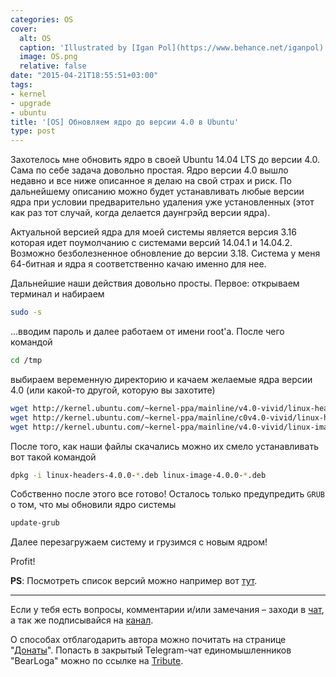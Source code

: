 ```yaml
---
categories: OS
cover:
  alt: OS
  caption: 'Illustrated by [Igan Pol](https://www.behance.net/iganpol)'
  image: OS.png
  relative: false
date: "2015-04-21T18:55:51+03:00"
tags:
- kernel
- upgrade
- ubuntu
title: '[OS] Обновляем ядро до версии 4.0 в Ubuntu'
type: post
---
```


Захотелось мне обновить ядро в своей Ubuntu 14.04 LTS до версии 4.0. Сама по себе задача довольно простая. Ядро версии 4.0 вышло недавно и все ниже описанное я делаю на свой страх и риск. По дальнейшему описанию можно будет устанавливать любые версии ядра при условии предварительно удаления уже установленных (этот как раз тот случай, когда делается даунгрэйд версии ядра).

Актуальной версией ядра для моей системы является версия 3.16 которая идет поумолчанию с системами версий 14.04.1 и 14.04.2. Возможно безболезненное обновление до версии 3.18. Система у меня 64-битная и ядра я соответственно качаю именно для нее.

Дальнейшие наши действия довольно просты. Первое: открываем терминал и набираем

```bash
sudo -s
```

...вводим пароль и далее работаем от имени root'а. После чего командой

```bash
cd /tmp
```

выбираем веременную директорию и качаем желаемые ядра версии 4.0 (или какой-то другой, которую вы захотите)

```bash
wget http://kernel.ubuntu.com/~kernel-ppa/mainline/v4.0-vivid/linux-headers-4.0.0-040000_4.0.0-040000.201504121935_all.deb
wget http://kernel.ubuntu.com/~kernel-ppa/mainline/c0v4.0-vivid/linux-headers-4.0.0-040000-generic_4.0.0-040000.201504121935_amd64.deb
wget http://kernel.ubuntu.com/~kernel-ppa/mainline/v4.0-vivid/linux-image-4.0.0-040000-generic_4.0.0-040000.201504121935_amd64.deb
```

После того, как наши файлы скачались можно их смело устанавливать вот такой командой

```bash
dpkg -i linux-headers-4.0.0-*.deb linux-image-4.0.0-*.deb
```

Собственно после этого все готово! Осталось только предупредить `GRUB` о том, что мы обновили ядро системы

```bash
update-grub
```

Далее перезагружаем систему и грузимся с новым ядром!

Profit!

**PS**: Посмотреть список версий можно например вот [тут](http://kernel.ubuntu.com/~kernel-ppa/mainline/).

---

Если у тебя есть вопросы, комментарии и/или замечания – заходи в [чат](https://ttttt.me/jtprogru_chat), а так же подписывайся на [канал](https://ttttt.me/jtprogru_channel).

О способах отблагодарить автора можно почитать на странице "[Донаты](https://jtprog.ru/donations/)". Попасть в закрытый Telegram-чат единомышленников "BearLoga" можно по ссылке на [Tribute](https://web.tribute.tg/s/oRV).
